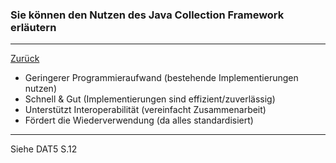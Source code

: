 ### Sie können den Nutzen des Java Collection Framework erläutern

---

[Zurück](700datenstrukturen.md)

* Geringerer Programmieraufwand (bestehende Implementierungen nutzen)
* Schnell & Gut (Implementierungen sind effizient/zuverlässig)
* Unterstützt Interoperabilität (vereinfacht Zusammenarbeit)
* Fördert die Wiederverwendung (da alles standardisiert)

---
Siehe DAT5 S.12
